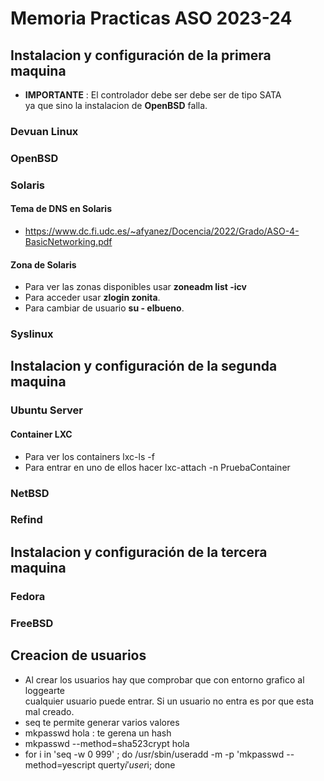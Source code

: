 # Memoria Practicas ASO 2023-24

## Instalacion y configuración de la primera maquina
- **IMPORTANTE** : El controlador debe ser debe ser de tipo SATA   
ya que sino la instalacion de **OpenBSD** falla.
### Devuan Linux
### OpenBSD 
### Solaris
#### Tema de DNS en Solaris
- https://www.dc.fi.udc.es/~afyanez/Docencia/2022/Grado/ASO-4-BasicNetworking.pdf
#### Zona de Solaris
- Para ver las zonas disponibles usar **zoneadm list -icv**
- Para acceder usar **zlogin zonita**.
- Para cambiar de usuario **su - elbueno**.
### Syslinux
## Instalacion y configuración de la segunda maquina
### Ubuntu Server
#### Container LXC
- Para ver los containers lxc-ls -f
- Para entrar en uno de ellos hacer lxc-attach -n PruebaContainer
### NetBSD
### Refind
## Instalacion y configuración de la tercera maquina
### Fedora
### FreeBSD

## Creacion de usuarios
- Al crear los usuarios hay que comprobar que con entorno grafico al loggearte  
  cualquier usuario puede   entrar. Si un usuario no entra es por que esta mal creado.
- seq te permite generar varios valores 
- mkpasswd hola : te gerena un hash
- mkpasswd --method=sha523crypt hola
- for i in 'seq -w 0 999' ; do /usr/sbin/useradd -m -p 'mkpasswd --method=yescript querty$i' user$i; done

 






